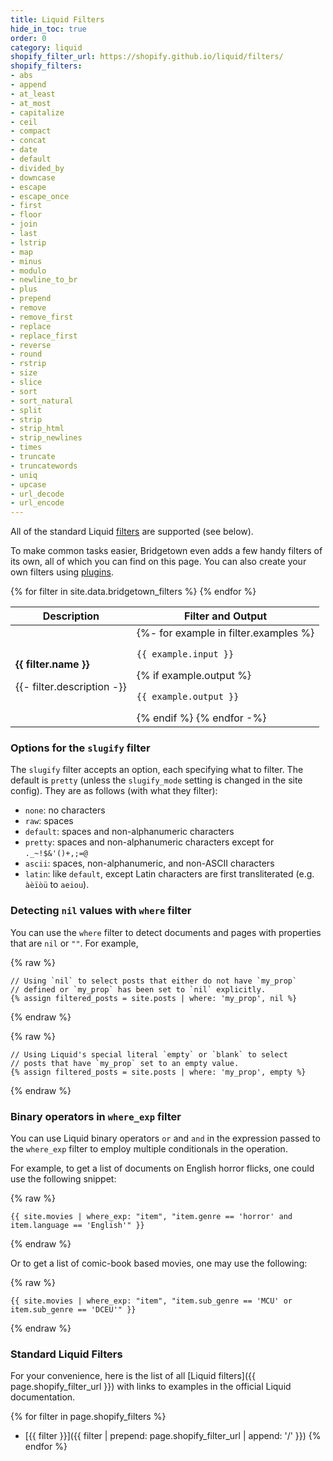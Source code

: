```yaml
---
title: Liquid Filters
hide_in_toc: true
order: 0
category: liquid
shopify_filter_url: https://shopify.github.io/liquid/filters/
shopify_filters:
- abs
- append
- at_least
- at_most
- capitalize
- ceil
- compact
- concat
- date
- default
- divided_by
- downcase
- escape
- escape_once
- first
- floor
- join
- last
- lstrip
- map
- minus
- modulo
- newline_to_br
- plus
- prepend
- remove
- remove_first
- replace
- replace_first
- reverse
- round
- rstrip
- size
- slice
- sort
- sort_natural
- split
- strip
- strip_html
- strip_newlines
- times
- truncate
- truncatewords
- uniq
- upcase
- url_decode
- url_encode
---
```


All of the standard Liquid [filters](#standard-liquid-filters) are supported (see below).

To make common tasks easier, Bridgetown even adds a few handy filters of its own,
all of which you can find on this page. You can also create your own filters
using [plugins](/docs/plugins/filters/).

<table class="settings bigger-output">
  <thead>
    <tr>
      <th>Description</th>
      <th><ui-label class="filter">Filter</ui-label> and <ui-label class="output">Output</ui-label></th>
    </tr>
  </thead>
  <tbody>
    {% for filter in site.data.bridgetown_filters %}
      <tr>
        <td>
          <p class="name"><strong>{{ filter.name }}</strong></p>
          <p>
            {{- filter.description -}}
          </p>
        </td>
        <td class="align-center">
          {%- for example in filter.examples %}
            <p><code class="filter">{{ example.input }}</code></p>
            {% if example.output %}<p><code class="output">{{ example.output }}</code></p>{% endif %}
          {% endfor -%}
        </td>
      </tr>
    {% endfor %}
  </tbody>
</table>

### Options for the `slugify` filter

The `slugify` filter accepts an option, each specifying what to filter.
The default is `pretty` (unless the `slugify_mode` setting is changed in the site config). They are as follows (with what they filter):

- `none`: no characters
- `raw`: spaces
- `default`: spaces and non-alphanumeric characters
- `pretty`: spaces and non-alphanumeric characters except for `._~!$&'()+,;=@`
- `ascii`: spaces, non-alphanumeric, and non-ASCII characters
- `latin`: like `default`, except Latin characters are first transliterated (e.g. `àèïòü` to `aeiou`).

### Detecting `nil` values with `where` filter

You can use the `where` filter to detect documents and pages with properties that are `nil` or `""`. For example,

{% raw %}
```liquid
// Using `nil` to select posts that either do not have `my_prop`
// defined or `my_prop` has been set to `nil` explicitly.
{% assign filtered_posts = site.posts | where: 'my_prop', nil %}
```
{% endraw %}

{% raw %}
```liquid
// Using Liquid's special literal `empty` or `blank` to select
// posts that have `my_prop` set to an empty value.
{% assign filtered_posts = site.posts | where: 'my_prop', empty %}
```
{% endraw %}

### Binary operators in `where_exp` filter

You can use Liquid binary operators `or` and `and` in the expression passed to the `where_exp` filter to employ multiple
conditionals in the operation.

For example, to get a list of documents on English horror flicks, one could use the following snippet:

{% raw %}
```liquid
{{ site.movies | where_exp: "item", "item.genre == 'horror' and item.language == 'English'" }}
```
{% endraw %}

Or to get a list of comic-book based movies, one may use the following:

{% raw %}
```liquid
{{ site.movies | where_exp: "item", "item.sub_genre == 'MCU' or item.sub_genre == 'DCEU'" }}
```
{% endraw %}

### Standard Liquid Filters

For your convenience, here is the list of all [Liquid filters]({{ page.shopify_filter_url }}) with links to examples in the official Liquid documentation.

{% for filter in page.shopify_filters %}
- [{{ filter }}]({{ filter | prepend: page.shopify_filter_url | append: '/' }})
{% endfor %}
